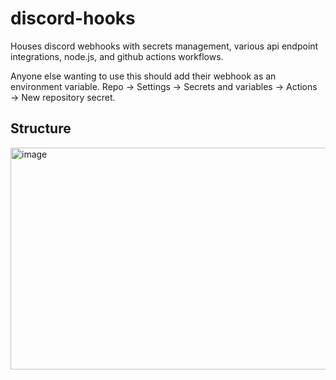 # discord-hooks
Houses discord webhooks with secrets management, various api endpoint integrations, node.js, and github actions workflows.

Anyone else wanting to use this should add their webhook as an environment variable.
Repo → Settings → Secrets and variables → Actions → New repository secret.

## Structure
<img width="505" height="355" alt="image" src="https://github.com/user-attachments/assets/9f61168c-df10-4fdd-b813-78d7c9ed1ea9" />
